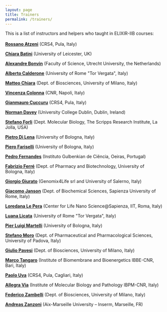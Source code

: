 ```yaml
---
layout: page
title: Trainers
permalink: /trainers/
---
```


 This is a list of instructors and helpers who taught in ELIXIR-IIB courses:
 <br>
 <br>
[**Rossano Atzeni**](http://www.crs4.it/peopledetails/357/rossano-atzeni/) (CRS4, Pula, Italy)<br>

[**Chiara Batini**](../instructors/chiara_batini.html) (University of Leicester, UK)<br>

[**Alexandre Bonvin**](../instructors/alexandre_bonvin.html) (Faculty of Science, Utrecht University, the Netherlands)<br>

[**Alberto Calderone**](../instructors/alberto_calderone.html) (University of Rome "Tor Vergata", Italy)<br>

[**Matteo Chiara**](http://159.149.160.56/beacon/) (Dept. of Biosciences, University of Milano, Italy)<br>

[**Vincenza Colonna**](../instructors/vincenza_colonna.html) (CNR, Napoli, Italy)<br>

[**Gianmauro Cuccuru**](http://www.crs4.it/peopledetails/195/gianmauro-cuccuru/) (CRS4, Pula, Italy)<br>

[**Norman Davey**](../instructors/norman_davey.html) (University College Dublin, Dublin, Ireland)<br>

[**Stefano Forli**](../instructors/stefano_forli.html) (Dept. Molecular Biology, The Scripps Research Institute, La Jolla, USA)<br>

[**Pietro Di Lena**]() (University of Bologna, Italy)<br>

[**Piero Fariselli**]() (University of Bologna, Italy)<br>

[**Pedro Fernandes**](../instructors/pedro_fernandes.html) (Instituto Gulbenkian de Ciência, Oeiras, Portugal)<br>

[**Fabrizio Ferré**](https://www.unibo.it/sitoweb/fabrizio.ferre) (Dept. of Pharmacy and Biotechnology, University of Bologna, Italy)<br>

[**Giorgio Giurato**](http://www.labmedmolge.unisa.it/italiano/teamit/giorgiogiurato) (Genomix4Life srl and University of Salerno, Italy)<br>

[**Giacomo Janson**](../instructors/giacomo_janson.html) (Dept. of Biochemical Sciences, Sapienza University of Rome, Italy)<br>

[**Loredana Le Pera**](../instructors/loredana_le_pera.html) (Center for Life Nano Science@Sapienza, IIT, Roma, Italy)<br>

[**Luana Licata**](../instructors/luana_licata.html) (University of Rome "Tor Vergata", Italy)<br>

[**Pier Luigi Martelli**](../instructors/pierluigi_martelli.html) (University of Bologna, Italy)<br>

[**Stefano Moro**](http://mms.dsfarm.unipd.it/smoro.html) (Dept. of Pharmaceutical and Pharmacological Sciences, University of Padova, Italy)<br>

[**Giulio Pavesi**](http://159.149.160.56/beacon/) (Dept. of Biosciences, University of Milano, Italy)<br>

[**Marco Tangaro**](../instructors/marco_tangaro.html) (Institute of Biomembrane and Bioenergetics IBBE-CNR, Bari, Italy)<br>

[**Paolo Uva**](http://www.crs4.it/peopledetails/183/paolo-uva/) (CRS4, Pula, Cagliari, Italy)<br>

[**Allegra Via**](../instructors/allegra_via.html) (Institute of Molecular Biology and Pathology IBPM-CNR, Italy)<br>

[**Federico Zambelli**](http://159.149.160.56/beacon/) (Dept. of Biosciences, University of Milano, Italy)<br>

[**Andreas Zanzoni**]() (Aix-Marseille University – Inserm, Marseille, FR)<br>